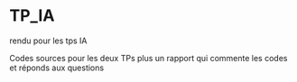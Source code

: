 # TP_IA
rendu pour les tps IA


Codes sources pour les deux TPs plus un rapport qui commente les codes et réponds aux questions 
